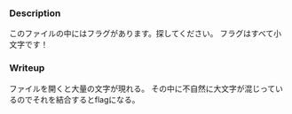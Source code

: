 ### Description
このファイルの中にはフラグがあります。探してください。
フラグはすべて小文字です！

### Writeup
ファイルを開くと大量の文字が現れる。
その中に不自然に大文字が混じっているのでそれを結合するとflagになる。
